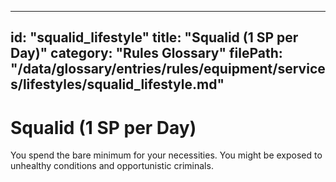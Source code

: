 
---
id: "squalid_lifestyle"
title: "Squalid (1 SP per Day)"
category: "Rules Glossary"
filePath: "/data/glossary/entries/rules/equipment/services/lifestyles/squalid_lifestyle.md"
---
# Squalid (1 SP per Day)
You spend the bare minimum for your necessities. You might be exposed to unhealthy conditions and opportunistic criminals.
